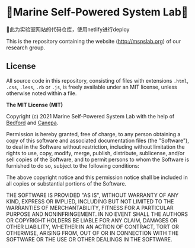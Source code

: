 # 🌊Marine Self-Powered System Lab🌊
🌊此为实验室网站的代码仓库，使用netlify进行deploy

This is the repository containing the website (http://mspslab.org) of our research group.

## License

All source code in this repository, consisting of files with extensions `.html`, `.css`, `.less`, `.rb` or `.js`, is freely available under an MIT license, unless otherwise noted within a file. 

**The MIT License (MIT)**

Copyright (c) 2021 Marine Self-Powered System Lab with the help of [Bedford](https://github.com/blab) and [Canepa](https://github.com/caneparesearch).

Permission is hereby granted, free of charge, to any person obtaining a copy of this software and associated documentation files (the "Software"), to deal in the Software without restriction, including without limitation the rights to use, copy, modify, merge, publish, distribute, sublicense, and/or sell copies of the Software, and to permit persons to whom the Software is furnished to do so, subject to the following conditions:

The above copyright notice and this permission notice shall be included in all copies or substantial portions of the Software.

THE SOFTWARE IS PROVIDED "AS IS", WITHOUT WARRANTY OF ANY KIND, EXPRESS OR IMPLIED, INCLUDING BUT NOT LIMITED TO THE WARRANTIES OF MERCHANTABILITY, FITNESS FOR A PARTICULAR PURPOSE AND NONINFRINGEMENT. IN NO EVENT SHALL THE AUTHORS OR COPYRIGHT HOLDERS BE LIABLE FOR ANY CLAIM, DAMAGES OR OTHER LIABILITY, WHETHER IN AN ACTION OF CONTRACT, TORT OR OTHERWISE, ARISING FROM, OUT OF OR IN CONNECTION WITH THE SOFTWARE OR THE USE OR OTHER DEALINGS IN THE SOFTWARE.
